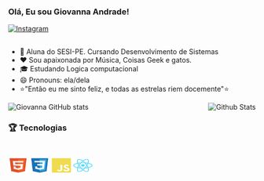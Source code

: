 ### Olá, Eu sou Giovanna Andrade!
[![Instagram](https://img.shields.io/badge/Instagram-E4405F?style=for-the-badge&logo=instagram&logoColor=white)](https://instagram.com/giovanna.xyl)

##

- 🔭 Aluna do SESI-PE. Cursando Desenvolvimento de Sistemas
- ❤ Sou apaixonada por Música, Coisas Geek e gatos.
- 🎓 Estudando Logica computacional 
- 😄 Pronouns: ela/dela
- ⭐"Então eu me sinto feliz, e todas as estrelas riem docemente"⭐

<td>
      <img
        align="right"
        src="https://github-readme-stats.vercel.app/api/top-langs/?username=Giovannaxl&theme=dark&hide_border=false&include_all_commits=true&count_private=true&layout=compact"
        alt="Github Stats"
      />
    </td>


![Giovanna GitHub stats](https://github-readme-stats.vercel.app/api?username=Giovannaxl&show_icons=true&theme=dracula)


### 🏆 Tecnologias
  
##

<div style="display: inline_block"><br>
 
  <img align="center" alt="Thallyta-HTML" height="30" width="40" src="https://raw.githubusercontent.com/devicons/devicon/master/icons/html5/html5-original.svg">
  <img align="center" alt="Thallyta-CSS" height="30" width="40" src="https://raw.githubusercontent.com/devicons/devicon/master/icons/css3/css3-original.svg">
  <img align="center" alt="Thallyta-Js" height="30" width="40" src="https://raw.githubusercontent.com/devicons/devicon/master/icons/javascript/javascript-plain.svg">
  <img align="center" alt="Thallyta-React" height="30" width="40" src="https://raw.githubusercontent.com/devicons/devicon/master/icons/react/react-original.svg">

</div>


  
